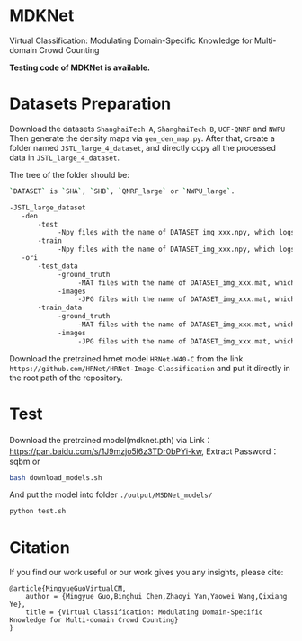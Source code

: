 # MDKNet

Virtual Classification: Modulating Domain-Specific Knowledge for Multi-domain Crowd Counting

**Testing code of MDKNet is available.**

# Datasets Preparation
Download the datasets `ShanghaiTech A`, `ShanghaiTech B`, `UCF-QNRF` and `NWPU`
Then generate the density maps via `gen_den_map.py`.
After that, create a folder named `JSTL_large_4_dataset`, and directly copy all the processed data in `JSTL_large_4_dataset`.

The tree of the folder should be:
```bash
`DATASET` is `SHA`, `SHB`, `QNRF_large` or `NWPU_large`.

-JSTL_large_dataset
   -den
       -test
            -Npy files with the name of DATASET_img_xxx.npy, which logs the info of density maps.
       -train
            -Npy files with the name of DATASET_img_xxx.npy, which logs the info of density maps.
   -ori
       -test_data
            -ground_truth
                 -MAT files with the name of DATASET_img_xxx.mat, which logs the original dot annotations.
            -images
                 -JPG files with the name of DATASET_img_xxx.mat, which logs the original image files.
       -train_data
            -ground_truth
                 -MAT files with the name of DATASET_img_xxx.mat, which logs the original dot annotations.
            -images
                 -JPG files with the name of DATASET_img_xxx.mat, which logs the original image files.
```

Download the pretrained hrnet model `HRNet-W40-C` from the link `https://github.com/HRNet/HRNet-Image-Classification` and put it directly in the root path of the repository.

# Test
Download the pretrained model(mdknet.pth) via Link：https://pan.baidu.com/s/1J9mzjo5l6z3TDr0bPYi-kw, Extract Password：sqbm
or

```bash
bash download_models.sh
```

And put the model into folder `./output/MSDNet_models/`

```bash
python test.sh
```

# Citation
If you find our work useful or our work gives you any insights, please cite:
```
@article{MingyueGuoVirtualCM,
	author = {Mingyue Guo,Binghui Chen,Zhaoyi Yan,Yaowei Wang,Qixiang Ye},
	title = {Virtual Classification: Modulating Domain-Specific Knowledge for Multi-domain Crowd Counting}
}
```
